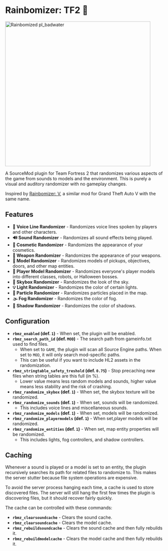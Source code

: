 # Rainbomizer: TF2 🌈

<img alt="Rainbomized pl_badwater" src="https://user-images.githubusercontent.com/25514044/153221506-f4941545-e06c-4353-b88b-493ebb8e2218.jpg" height="464"/>

A SourceMod plugin for Team Fortress 2 that randomizes various aspects of the game from sounds to models and the environment. This is purely a visual and auditory randomizer with no gameplay changes.

Inspired by [Rainbomizer: V](https://github.com/Parik27/V.Rainbomizer), a similar mod for Grand Theft Auto V with the same name.

## Features

* **💬 Voice Line Randomizer** - Randomizes voice lines spoken by players and other characters.
* **🔊 Sound Randomizer** - Randomizes all sound effects being played.
* **🎩 Cosmetic Randomizer** - Randomizes the appearance of your cosmetics.
* **🔫 Weapon Randomizer** - Randomizes the appearance of your weapons.
* **🚂 Model Randomizer** - Randomizes models of pickups, objectives, doors, and other map entities.
* **🚶 Player Model Randomizer** - Randomizes everyone's player models into different classes, robots, or Halloween bosses.
* **🌌 Skybox Randomizer** - Randomizes the look of the sky.
* **💡 Light Randomizer** - Randomizes the color of certain lights.
* **💨 Particle Randomizer** - Randomizes particles placed in the map.
* **🌫️ Fog Randomizer** - Randomizes the color of fog.
* **👥 Shadow Randomizer** - Randomizes the color of shadows.

## Configuration

* **`rbmz_enabled` (def. `1`)** - When set, the plugin will be enabled.
* **`rbmz_search_path_id` (def. `MOD`)** - The search path from gameinfo.txt used to find files.
    * When set to `GAME`, the plugin will scan all Source Engine paths. When set to `MOD`, it will only search mod-specific paths.
    * This can be useful if you want to include HL2 assets in the randomization.
* **`rbmz_stringtable_safety_treshold` (def. `0.75`)** - Stop precaching new files when string tables are this full (in %).
    * Lower value means less random models and sounds, higher value means less stability and the risk of crashing.
* **`rbmz_randomize_skybox` (def. `1`)** - When set, the skybox texture will be randomized.
* **`rbmz_randomize_sounds` (def. `1`)** - When set, sounds will be randomized.
    * This includes voice lines and miscellaneous sounds.
* **`rbmz_randomize_models` (def. `1`)** - When set, models will be randomized.
* **`rbmz_randomize_playermodels` (def. `1`)** - When set,player models will be randomized.
* **`rbmz_randomize_entities` (def. `1`)** - When set, map entity properties will be randomized.
    * This includes lights, fog controllers, and shadow controllers.

## Caching

Whenever a sound is played or a model is set to an entity, the plugin recursively searches its path for related files to randomize to. This makes the server stutter because file system operations are expensive.

To avoid the server process hanging each time, a cache is used to store discovered files. The server will still hang the first few times the plugin is discovering files, but it should recover fairly quickly.

The cache can be controlled with these commands:

* **``rbmz_clearsoundcache``** - Clears the sound cache.
* **``rbmz_clearsoundcache``** - Clears the model cache.
* **``rbmz_rebuildsoundcache``** - Clears the sound cache and then fully rebuilds it.
* **``rbmz_rebuildmodelcache``** - Clears the model cache and then fully rebuilds it.
